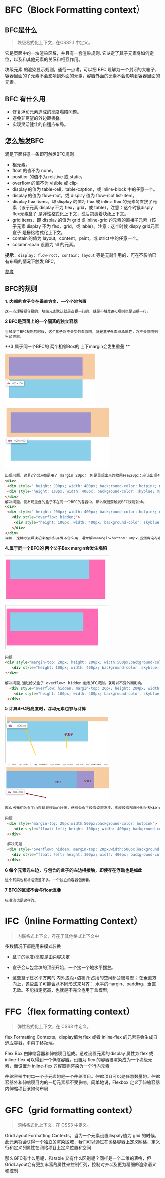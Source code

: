 # BFC（Block Formatting context）

## BFC是什么

> 块级格式化上下文，在CSS2.1 中定义。

它是页面中的一块渲染区域，并且有一套渲染规则. 它决定了其子元素将如何定位，以及和其他元素的关系和相互作用。

 块级元素 的渲染显示规则。通俗一点讲，可以把 BFC 理解为一个封闭的大箱子，容器里面的子元素不会影响到外面的元素，容器外面的元素不会影响到容器里面的元素。



## **BFC 有什么用**

- 修复浮动元素造成的高度塌陷问题。
- 避免非期望的外边距折叠。
- 实现灵活健壮的自适应布局。

## 怎么触发BFC

满足下面任意一条即可触发BFC规则

- <html>  根元素。
- float 的值不为 none。
- position 的值不为 relative 或 static。
- overflow 的值不为 visible 或 clip。
- display 的值为 table-cell，table-caption，或 inline-block 中的任意一个。
- display 的值为 flow-root，或 display 值为 flow-root list-item。
- display flex items，即 display 的值为 flex 或 inline-flex 的元素的直接子元素（该子元素 display 不为 flex，grid，或 table）。注意：这个时候disply flex元素盒子 是弹性格式化上下文，然后包裹着块级上下文。
- grid items，即 display 的值为 grid 或 inline-grid 的元素的直接子元素（该子元素 display 不为 flex，grid，或 table）。注意：这个时候 disply grid元素盒子 是栅格格式化上下文。
- contain 的值为 layout，content，paint，或 strict 中的任意一个。
- column-span 设置为 all 的元素。

**提示**：`display: flow-root`，`contain: layout` 等是无副作用的，可在不影响已有布局的情况下触发 BFC。

[参考](https://developer.mozilla.org/zh-CN/docs/Web/CSS/CSS_Flow_Layout/Intro_to_formatting_contexts)

## BFC的规则

 **1. 内部的盒子会在垂直方向，一个个地放置**

```
这一点理解挺容易的，块级元素默认就是占据一行的，就是不触发BFC规则也是占据一行。
```

 **2 BFC是页面上的一个隔离的独立容器**

```
当触发了BFC规则的时候，这个盒子将不会受外面影响，就是盒子外面继承属性，将不会影响到当前容器。
```

 **3 属于同一个BFC的 两个相邻Box的 上下margin会发生重叠 **

<img src="static/images/margin上下重叠.png" style="zoom:30%;text-align:left" />

<img src="static/images/解决margin上下重叠.png" alt="解决margin上下重叠" style="zoom:33%;" />

```html
出现问题，这里2个div都是用了 margin 20px； 但是呈现出来的效果只有20px；应该出现40px才是符合要求的
<div>
 <div style=" height: 100px; width: 400px; background-color: hotpink; margin:20px;"></div>
 <div style="height: 100px; width: 400px; background-color: skyblue; margin:20px;"></div>  
</div>
解决问题，使出现重叠的盒子不在同一个BFC的容器中，那么就是要触发BFC规则就ok。
<div>
 <div style=" height: 100px; width: 400px; background-color: hotpink; margin:20px;"></div>
   <div style="overflow: hidden;">
    <div style="height: 100px; width: 400px; background-color: skyblue; margin:20px;"></div>
   </div>    
</div>
评价，这种办法解决起来在实际开发不怎么用，通常解决margin-bottom：40px;当然肯定存在其他地方用的到这个规则的，比如封装组件。
```

**4.属于同一个BFC的 两个父子Box margin会发生塌陷**

<img src="static/images/margin塌陷.png" alt="margin塌陷" style="zoom:33%;" />

<img src="./static/images/解决margin塌陷.png" style="zoom:33%;" />



```html
问题
<div style="margin-top: 20px; height: 200px; width:500px;background-color: hotpink">
   <div style="height: 100px; width: 400px; background-color: skyblue; margin:20px;"></div>
</div>

解决问题,通过给父盒子 overflow: hidden;触发BFC规则，就可以不受外面影响。
  <div style="overflow: hidden; margin-top: 20px; height: 200px; width:500px;background-color: hotpink">
    <div style="height: 100px; width: 400px; background-color: skyblue; margin:20px;"></div>
 </div>
```

**5 计算BFC的高度时，浮动元素也参与计算** 

<img src="static/images/浮动导致父盒子高度为0.png" style="zoom:33%;" />

<img src="static/images/解决浮动父盒子高度为0.png" alt="解决浮动父盒子高度为0" style="zoom:33%;" />

```html
那么当我们的盒子内容都是浮动的时候，然后父盒子没有设置高度，高度没有那就会影响整体的布局。当我们触发BFC规则的时候同样可以解决这样的问题。

问题
 <div style="margin-top: 20px;width:500px;background-color: hotpink">
    <div style="float: left; height: 100px; width: 400px; background-color: skyblue;"></div>
 </div>
 
 解决问题
 <div style="overflow: hidden; margin-top: 20px;width:500px;background-color: hotpink">
   <div style="float: left; height: 100px; width: 400px; background-color: skyblue;"></div>
 </div>
```

**6 每个元素的左边，与包含的盒子的左边相接触，即使存在浮动也是如此**

```
这个其实也和标准流差不多。一个独立的容器包裹着。
```

**7 BFC的区域不会与float重叠**

```
标准流也是这样的。
```





# IFC（Inline Formatting Context）

> 内联格式上下文，存在于其他格式上下文中
>

多数情况下都是用来模式装换

- 盒子的宽度/高度是由内容决定

- 盒子会从包含块的顶部开始，一个接一个地水平摆放。
- 这些盒子在水平方向的 内外边距+边框 所占用的空间都会被考虑； 在垂直方向上，这些盒子可能会以不同形式来对齐： 水平的margin、padding，垂直无效。不能指定宽高，也就是不完全适用于盒模型;



# FFC（flex formatting context）

> 弹性格式化上下文，在 CSS3 中定义。

flex Formatting Contexts，display值为 flex 或者 inline-flex 的元素将会生成自适应容器，多用于移动端。

Flex Box 由伸缩容器和伸缩项目组成。通过设置元素的 display 属性为 flex 或 inline-flex 可以得到一个伸缩容器。设置为 flex 的容器被渲染成为一个块级元素，而设置为 inline-flex 的容器则渲染为一个行内元素

伸缩容器中的每一个子元素的是一个伸缩项目。伸缩项目可以是任意数量的。伸缩容器外和伸缩项目内的一切元素都不受影响。简单地说，Flexbox 定义了伸缩容器内伸缩项目该如何布局



# GFC（grid formatting context）

> 网格格式化上下文，在 CSS3 中定义。

GridLayout Formatting Contexts，当为一个元素设置dispaly值为 grid 的时候，此元素将会获得一个独立的渲染区域，我们可以通过在网格容器上定义网格、定义行和定义列属性在网格项目上定义位置和空间

那么GFC有什么用呢，和 table 又有什么区别呢？同样是一个二维的表格，但GridLayout会有更加丰富的属性来控制行列，控制对齐以及更为精细的渲染语义和控制



